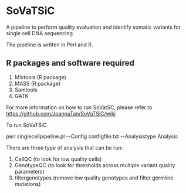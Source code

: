 # SoVaTSiC

A pipeline to perform quality evaluation and identify somatic variants for single cell DNA sequencing. 

The pipeline is written in Perl and R.

## R packages and software required
1. Mixtools (R package)
2. MASS (R package)
3. Samtools
4. GATK

For more information on how to run SoVatSC, please refer to https://github.com/JoannaTan/SoVaTSiC/wiki

To run SoVaTSiC

perl singlecellpipeline.pl --Config configfile.txt --Analysistype Analysis

There are three type of analysis that can be run:
1. CellQC (to look for low quality cells)
2. GenotypeQC (to look for thresholds across multiple variant quality parameters)
3. filtergenotypes (remove low quality genotypes and filter germline mutations)













 



